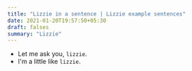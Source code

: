 ```yaml
---
title: "Lizzie in a sentence | Lizzie example sentences"
date: 2021-01-20T19:57:50+05:30
draft: falses
summary: "Lizzie"
---
```

- Let me ask you, `lizzie`.
- I'm a little like `lizzie`.
                 
